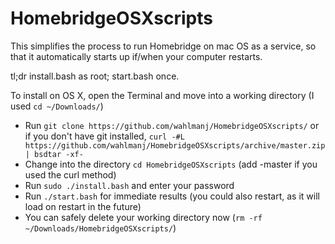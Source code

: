 # HomebridgeOSXscripts
This simplifies the process to run Homebridge on mac OS as a service, so that it automatically starts up if/when your computer restarts.

 tl;dr
 install.bash as root; start.bash once.
 
To install on OS X, open the Terminal and move into a working directory (I used ```cd ~/Downloads/```)

- Run ```git clone https://github.com/wahlmanj/HomebridgeOSXscripts/``` or if you don't have git installed, ```curl -#L https://github.com/wahlmanj/HomebridgeOSXscripts/archive/master.zip | bsdtar -xf-```
- Change into the directory ```cd HomebridgeOSXscripts``` (add -master if you used the curl method)
- Run ```sudo ./install.bash``` and enter your password
- Run ```./start.bash``` for immediate results (you could also restart, as it will load on restart in the future)
- You can safely delete your working directory now (```rm -rf ~/Downloads/HomebridgeOSXscripts/```)

